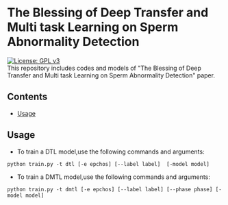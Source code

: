 # The Blessing of Deep Transfer and Multi task Learning on Sperm Abnormality Detection
[![License: GPL v3](https://img.shields.io/badge/License-GPLv3-blue.svg)](LICENSE)<br/>
This repository includes codes and models of "The Blessing of Deep Transfer and Multi task Learning on Sperm Abnormality Detection" paper.
## Contents
- [Usage](#Usage)


## Usage
- To train a DTL model,use the following commands and arguments:<br />
```
python train.py -t dtl [-e epchos] [--label label]  [-model model]
```

- To train a DMTL model,use the following commands and arguments:<br />
```
python train.py -t dmtl [-e epchos] [--label label] [--phase phase] [-model model]
```


